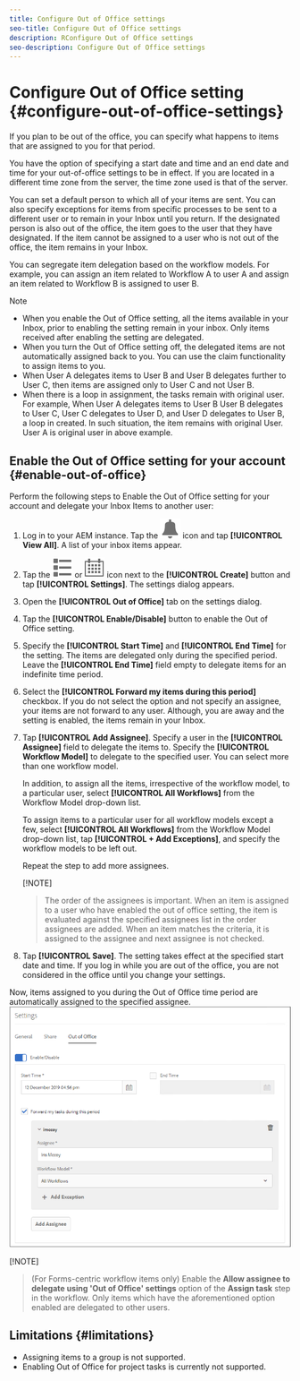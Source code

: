 ```yaml
---
title: Configure Out of Office settings
seo-title: Configure Out of Office settings
description: RConfigure Out of Office settings
seo-description: Configure Out of Office settings
---
```



# Configure Out of Office setting {#configure-out-of-office-settings}

If you plan to be out of the office, you can specify what happens to items that are assigned to you for that period.

You have the option of specifying a start date and time and an end date and time for your out-of-office settings to be in effect. If you are located in a different time zone from the server, the time zone used is that of the server.

You can set a default person to which all of your items are sent. You can also specify exceptions for items from specific processes to be sent to a different user or to remain in your Inbox until you return. If the designated person is also out of the office, the item goes to the user that they have designated. If the item cannot be assigned to a user who is not out of the office, the item remains in your Inbox.

You can segregate item delegation based on the workflow models. For example, you can assign an item related to Workflow A to user A and assign an item related to Workflow B is assigned to user B.


>[!NOTE]
>
> * When you enable the Out of Office setting, all the items available in your Inbox, prior to enabling the setting remain in your inbox. Only items received after enabling the setting are delegated.
> * When you turn the Out of Office setting off, the delegated items are not automatically assigned back to you. You can use the claim functionality to assign items to you.  
> * When User A delegates items to User B and User B delegates further to User C, then items are assigned only to User C and not User B. 
> * When there is a loop in assignment, the tasks remain with original user. For example,  When User A delegates items to User B User B delegates to User C, User C delegates to User D, and User D delegates to User B, a loop in created. In such situation, the item remains with original User. User A is original user in above example. 

## Enable the Out of Office setting for your account {#enable-out-of-office}

Perform the following steps to Enable the Out of Office setting for your account and delegate your Inbox Items to another user:

1. Log in to your AEM instance. Tap the ![Inbox](assets/bell.svg) icon and tap **[!UICONTROL View All]**. A list of your inbox items appear.
1. Tap the ![View Selector](assets/viewlist.svg) or ![View Selector](assets/calendar.svg) icon next to the **[!UICONTROL Create]** button and tap **[!UICONTROL Settings]**. The settings dialog appears.
1. Open the **[!UICONTROL Out of Office]** tab on the settings dialog.
1. Tap the **[!UICONTROL Enable/Disable]** button to enable the Out of Office setting.
1. Specify the **[!UICONTROL Start Time]**  and **[!UICONTROL End Time]** for the setting. The items are delegated only during the specified period. Leave the **[!UICONTROL End Time]** field empty to delegate items for an indefinite time period.
1. Select the **[!UICONTROL Forward my items during this period]** checkbox. If you do not select the option and not specify an assignee, your items are not forward to any user. Although, you are away and the setting is enabled, the items remain in your Inbox.  
1. Tap **[!UICONTROL Add Assignee]**. Specify a user in the **[!UICONTROL Assignee]** field to delegate the items to. Specify the **[!UICONTROL Workflow Model]** to delegate to the specified user. You can select more than one workflow model.

    In addition, to assign all the items, irrespective of the workflow model, to a particular user, select **[!UICONTROL All Workflows]** from the Workflow Model drop-down list. <br>

    To assign items to a particular user for all workflow models except a few, select **[!UICONTROL All Workflows]** from the Workflow Model drop-down list, tap **[!UICONTROL + Add Exceptions]**, and specify the workflow models to be left out.
    <br>

    Repeat the step to add more assignees. <br>

    [!NOTE]
    >The order of the assignees is important. When an item is assigned to a user who have enabled the out of office setting, the item is evaluated against the specified assignees list in the order assignees are added. When an item matches the criteria, it is assigned to the assignee and next assignee is not checked.

1. Tap **[!UICONTROL Save]**. The setting takes effect at the specified start date and time. If you log in while you are out of the office, you are not considered in the office until you change your settings.

Now, items assigned to you during the Out of Office time period are automatically assigned to the specified assignee.  
![Out-of-office](assets/out-of-office.png)

[!NOTE]
>
> (For Forms-centric workflow items only) Enable the **Allow assignee to delegate using 'Out of Office' settings** option of the **Assign task** step in the workflow. Only items which have the aforementioned option enabled are delegated to other users.

## Limitations {#limitations}

* Assigning items to a group is not supported.
* Enabling  Out of Office for  project tasks  is  currently  not supported.
